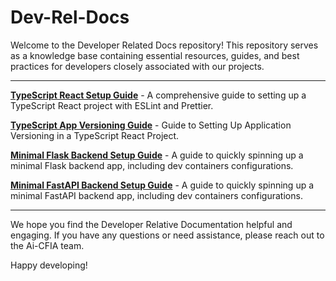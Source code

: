 # Dev-Rel-Docs

Welcome to the Developer Related Docs repository! This repository serves as a knowledge base containing essential resources, guides, and best practices for developers closely associated with our projects.

---

**[TypeScript React Setup Guide](./TypeScript-React-Setup-Guide/REACTSETUP.md)** - A comprehensive guide to setting up a TypeScript React project with ESLint and Prettier.

**[TypeScript App Versioning Guide](./TypeScript-AppVersion/APPVERSION-SETUP.md)** - Guide to Setting Up Application Versioning in a TypeScript React Project.

**[Minimal Flask Backend Setup Guide](./Minimal-Backend-Setup-Guides/FLASK-SETUP.md)** - A guide to quickly spinning up a minimal Flask backend app, including dev containers configurations.

**[Minimal FastAPI Backend Setup Guide](./Minimal-Backend-Setup-Guides/FASTAPI-SETEUP.md)** - A guide to quickly spinning up a minimal FastAPI backend app, including dev containers configurations.


---

We hope you find the Developer Relative Documentation helpful and engaging. If you have any questions or need assistance, please reach out to the Ai-CFIA team.

Happy developing!
